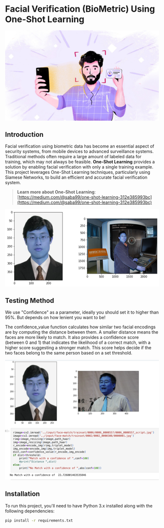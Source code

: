# Facial Verification (BioMetric) Using One-Shot Learning

![Project Logo](images/header.jpg)

## Introduction

Facial verification using biometric data has become an essential aspect of security systems, from mobile devices to advanced surveillance systems. Traditional methods often require a large amount of labeled data for training, which may not always be feasible. **One-Shot Learning** provides a solution by enabling facial verification with only a single training example. This project leverages One-Shot Learning techniques, particularly using Siamese Networks, to build an efficient and accurate facial verification system.

> **Learn more about One-Shot Learning**: [https://medium.com/@saba99/one-shot-learning-312e385993bc](https://medium.com/@saba99/one-shot-learning-312e385993bc)

![Facial Verification Example](images/example1.png)

## Testing Method

We use "Confidence" as a parameter, ideally you should set it to higher than 95%. But depends on how lenient you want to be!

The confidence_value function calculates how similar two facial encodings are by computing the distance between them. A smaller distance means the faces are more likely to match. It also provides a confidence score (between 0 and 1) that indicates the likelihood of a correct match, with a higher score suggesting a stronger match. This score helps decide if the two faces belong to the same person based on a set threshold.


![Facial Verification Testing](images/testing_example1.png)

## Installation

To run this project, you'll need to have Python 3.x installed along with the following dependencies:

```bash
pip install -r requirements.txt
